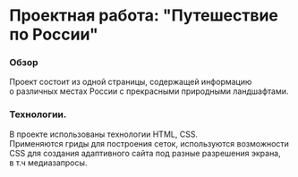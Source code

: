 # Проектная работа: "Путешествие по России"

### Обзор

Проект состоит из одной страницы, содержащей информацию  
о различных местах России с прекрасными природными ландшафтами.

### Технологии.

В проекте использованы технологии HTML, CSS.  
Применяются гриды для построения сеток, используются возможности
CSS для создания адаптивного сайта под разные разрешения экрана,  
в т.ч медиазапросы.
